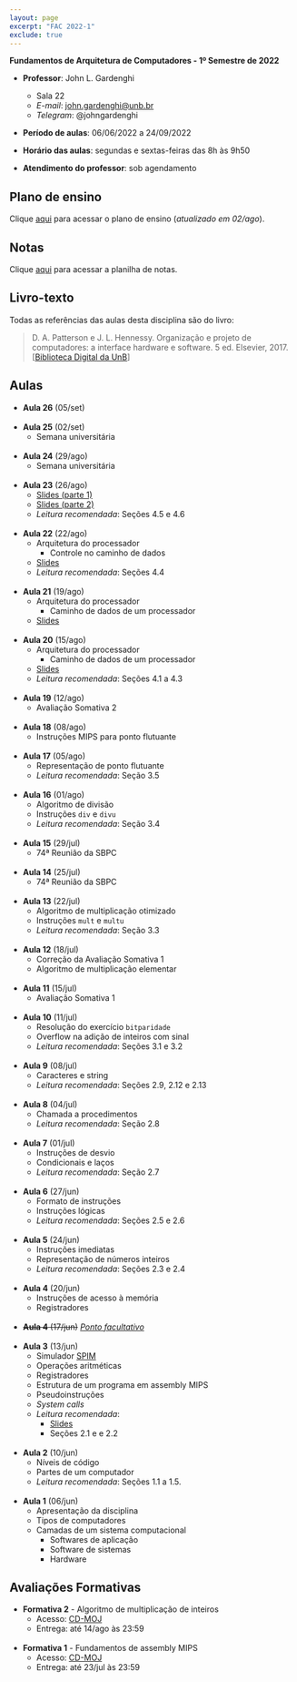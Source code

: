 ```yaml
---
layout: page
excerpt: "FAC 2022-1"
exclude: true
---
```


**Fundamentos de Arquitetura de Computadores - 1º Semestre de 2022**

* **Professor**: John L. Gardenghi
  + Sala 22
  + *E-mail*: john.gardenghi@unb.br
  + *Telegram*: @johngardenghi

* **Período de aulas**: 06/06/2022 a 24/09/2022
* **Horário das aulas**: segundas e sextas-feiras das 8h às 9h50
* **Atendimento do professor**: sob agendamento

## Plano de ensino

Clique <a href="plano_fac_22_1.pdf" target="_blank">aqui</a> para acessar o plano de ensino (*atualizado em 02/ago*).

## Notas

Clique [aqui](notas.htm) para acessar a planilha de notas.

## Livro-texto

Todas as referências das aulas desta disciplina são do livro:

> D. A. Patterson e J. L. Hennessy. Organização e projeto de computadores: a interface hardware e software. 5 ed. Elsevier, 2017. [<a href="https://integrada.minhabiblioteca.com.br/books/9788535287943" target="_blank">Biblioteca Digital da UnB</a>]

## Aulas

* **Aula 26** (05/set)
<br><br>
* **Aula 25** (02/set)
  + Semana universitária
<br><br>
* **Aula 24** (29/ago)
  + Semana universitária
<br><br>
* **Aula 23** (26/ago)
  + [Slides (parte 1)](4_arquitetura-processador_aula03.pdf)
  + [Slides (parte 2)](4_arquitetura-processador_aula04.pdf)
  + *Leitura recomendada*: Seções 4.5 e 4.6
<br><br>
* **Aula 22** (22/ago)
  + Arquitetura do processador
    + Controle no caminho de dados
  + [Slides](4_arquitetura-processador_aula02.pdf)
  + *Leitura recomendada*: Seções 4.4
<br><br>
* **Aula 21** (19/ago)
  + Arquitetura do processador
    + Caminho de dados de um processador
  + [Slides](4_arquitetura-processador_aula03.pdf)
<br><br>
* **Aula 20** (15/ago)
  + Arquitetura do processador
    + Caminho de dados de um processador
  + [Slides](4_arquitetura-processador_aula01.pdf)
  + *Leitura recomendada*: Seções 4.1 a 4.3
<br><br>
* **Aula 19** (12/ago)
  + Avaliação Somativa 2
<br><br>
* **Aula 18** (08/ago)
  + Instruções MIPS para ponto flutuante
<br><br>
* **Aula 17** (05/ago)
  + Representação de ponto flutuante
  + *Leitura recomendada*: Seção 3.5
<br><br>
* **Aula 16** (01/ago)
  + Algoritmo de divisão
  + Instruções `div` e `divu`
  + *Leitura recomendada*: Seção 3.4
<br><br>
* **Aula 15** (29/jul)
  + 74ª Reunião da SBPC
<br><br>
* **Aula 14** (25/jul)
  + 74ª Reunião da SBPC
<br><br>
* **Aula 13** (22/jul)
  + Algoritmo de multiplicação otimizado
  + Instruções `mult` e `multu`
  + *Leitura recomendada*: Seção 3.3
<br><br>
* **Aula 12** (18/jul)
  + Correção da Avaliação Somativa 1
  + Algoritmo de multiplicação elementar
<br><br>
* **Aula 11** (15/jul)
  + Avaliação Somativa 1
<br><br>
* **Aula 10** (11/jul)
  + Resolução do exercício `bitparidade`
  + Overflow na adição de inteiros com sinal
  + *Leitura recomendada*: Seções 3.1 e 3.2
<br><br>
* **Aula 9** (08/jul)
  + Caracteres e string
  + *Leitura recomendada*: Seções 2.9, 2.12 e 2.13
<br><br>
* **Aula 8** (04/jul)
  + Chamada a procedimentos
  + *Leitura recomendada*: Seção 2.8
<br><br>
* **Aula 7** (01/jul)
  + Instruções de desvio
  + Condicionais e laços
  + *Leitura recomendada*: Seção 2.7
<br><br>
* **Aula 6** (27/jun)
  + Formato de instruções
  + Instruções lógicas
  + *Leitura recomendada*: Seções 2.5 e 2.6
<br /><br />
* **Aula 5** (24/jun)
  + Instruções imediatas
  + Representação de números inteiros
  + *Leitura recomendada*: Seções 2.3 e 2.4
<br /><br />
* **Aula 4** (20/jun)
  + Instruções de acesso à memória
  + Registradores
<br /><br />
* ~~**Aula 4** (17/jun)~~ <a href="https://g1.globo.com/economia/noticia/2022/06/14/governo-inclui-17-de-junho-na-lista-de-pontos-facultativos-para-servidores-federais.ghtml" target="_blank">*Ponto facultativo*</a>
<br /><br />
* **Aula 3** (13/jun)
  + Simulador <a href="http://spimsimulator.sourceforge.net/" target="_blank">SPIM</a>
  + Operações aritméticas
  + Registradores
  + Estrutura de um programa em assembly MIPS
  + Pseudoinstruções
  + *System calls*
  + *Leitura recomendada*:
    + <a href="2_linguagem_montagem_aula-01.pdf" target="_blank">Slides</a>
    + Seções 2.1 e e 2.2
<br /><br />
* **Aula 2** (10/jun)
  + Níveis de código
  + Partes de um computador
  + *Leitura recomendada*: Seções 1.1 a 1.5.
<br /><br />
* **Aula 1** (06/jun)
  + Apresentação da disciplina
  + Tipos de computadores
  + Camadas de um sistema computacional
    + Softwares de aplicação
    + Software de sistemas
    + Hardware

## Avaliações Formativas

* **Formativa 2** - Algoritmo de multiplicação de inteiros
  + Acesso: <a href="https://moj.naquadah.com.br/cgi-bin/contest.sh/jl_fac_t01_f2_2022_1" target="_blank">CD-MOJ</a>
  + Entrega: até 14/ago às 23:59
<br><br>
* **Formativa 1** - Fundamentos de assembly MIPS
  + Acesso: <a href="https://moj.naquadah.com.br/cgi-bin/contest.sh/jl_fac_t01_f1_2022_1" target="_blank">CD-MOJ</a>
  + Entrega: até 23/jul às 23:59